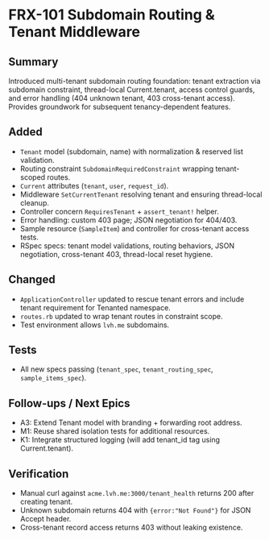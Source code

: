 # FRX-101 Subdomain Routing & Tenant Middleware

## Summary
Introduced multi-tenant subdomain routing foundation: tenant extraction via subdomain constraint, thread-local Current.tenant, access control guards, and error handling (404 unknown tenant, 403 cross-tenant access). Provides groundwork for subsequent tenancy-dependent features.

## Added
- `Tenant` model (subdomain, name) with normalization & reserved list validation.
- Routing constraint `SubdomainRequiredConstraint` wrapping tenant-scoped routes.
- `Current` attributes (`tenant`, `user`, `request_id`).
- Middleware `SetCurrentTenant` resolving tenant and ensuring thread-local cleanup.
- Controller concern `RequiresTenant` + `assert_tenant!` helper.
- Error handling: custom 403 page; JSON negotiation for 404/403.
- Sample resource (`SampleItem`) and controller for cross-tenant access tests.
- RSpec specs: tenant model validations, routing behaviors, JSON negotiation, cross-tenant 403, thread-local reset hygiene.

## Changed
- `ApplicationController` updated to rescue tenant errors and include tenant requirement for Tenanted namespace.
- `routes.rb` updated to wrap tenant routes in constraint scope.
- Test environment allows `lvh.me` subdomains.

## Tests
- All new specs passing (`tenant_spec`, `tenant_routing_spec`, `sample_items_spec`).

## Follow-ups / Next Epics
- A3: Extend Tenant model with branding + forwarding root address.
- M1: Reuse shared isolation tests for additional resources.
- K1: Integrate structured logging (will add tenant_id tag using Current.tenant).

## Verification
- Manual curl against `acme.lvh.me:3000/tenant_health` returns 200 after creating tenant.
- Unknown subdomain returns 404 with `{error:"Not Found"}` for JSON Accept header.
- Cross-tenant record access returns 403 without leaking existence.
